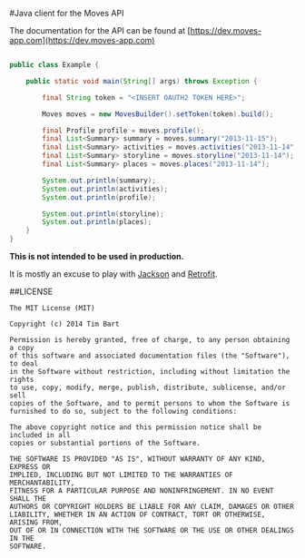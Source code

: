 #Java client for the Moves API

The documentation for the API can be found at [https://dev.moves-app.com](https://dev.moves-app.com)

```Java

public class Example {

    public static void main(String[] args) throws Exception {

        final String token = "<INSERT OAUTH2 TOKEN HERE>";

        Moves moves = new MovesBuilder().setToken(token).build();

        final Profile profile = moves.profile();
        final List<Summary> summary = moves.summary("2013-11-15");
        final List<Summary> activities = moves.activities("2013-11-14");
        final List<Summary> storyline = moves.storyline("2013-11-14");
        final List<Summary> places = moves.places("2013-11-14");

        System.out.println(summary);
        System.out.println(activities);
        System.out.println(profile);

        System.out.println(storyline);
        System.out.println(places);
    }
}
```

**This is not intended to be used in production.**

It is mostly an excuse to play with [Jackson](https://github.com/FasterXML/jackson-core)
and [Retrofit](http://square.github.io/retrofit/).


##LICENSE

```
The MIT License (MIT)

Copyright (c) 2014 Tim Bart

Permission is hereby granted, free of charge, to any person obtaining a copy
of this software and associated documentation files (the "Software"), to deal
in the Software without restriction, including without limitation the rights
to use, copy, modify, merge, publish, distribute, sublicense, and/or sell
copies of the Software, and to permit persons to whom the Software is
furnished to do so, subject to the following conditions:

The above copyright notice and this permission notice shall be included in all
copies or substantial portions of the Software.

THE SOFTWARE IS PROVIDED "AS IS", WITHOUT WARRANTY OF ANY KIND, EXPRESS OR
IMPLIED, INCLUDING BUT NOT LIMITED TO THE WARRANTIES OF MERCHANTABILITY,
FITNESS FOR A PARTICULAR PURPOSE AND NONINFRINGEMENT. IN NO EVENT SHALL THE
AUTHORS OR COPYRIGHT HOLDERS BE LIABLE FOR ANY CLAIM, DAMAGES OR OTHER
LIABILITY, WHETHER IN AN ACTION OF CONTRACT, TORT OR OTHERWISE, ARISING FROM,
OUT OF OR IN CONNECTION WITH THE SOFTWARE OR THE USE OR OTHER DEALINGS IN THE
SOFTWARE.
```